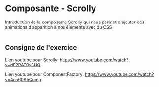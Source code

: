 # Composante - Scrolly

Introduction de la composante Scrolly qui nous permet d'ajouter des animations d'apparition à nos éléments avec du CSS
<br><br>

## **Consigne de l'exercice**

Lien youtube pour Scrolly: https://www.youtube.com/watch?v=dF2RAT0ySHQ

Lien youtube pour ComponentFactory: https://www.youtube.com/watch?v=4co60AhQumg
<br><br>

